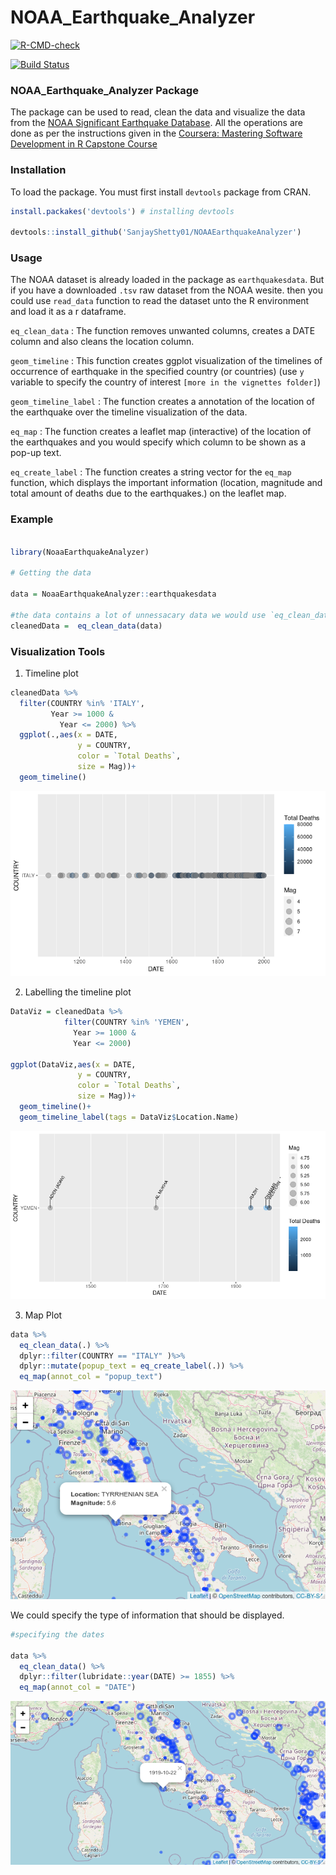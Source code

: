 #  NOAA_Earthquake_Analyzer

 <!-- badges: start -->
  [![R-CMD-check](https://github.com/SanjayShetty01/NoaaEarthquakeAnalyzer/workflows/R-CMD-check/badge.svg)](https://github.com/SanjayShetty01/NoaaEarthquakeAnalyzer/actions)
  
  [![Build Status](https://app.travis-ci.com/SanjayShetty01/NOAA_Earthquake_Analyzer.svg?branch=main)](https://app.travis-ci.com/SanjayShetty01/NOAA_Earthquake_Analyzer)
  <!-- badges: end -->

### NOAA_Earthquake_Analyzer Package

The package can be used to read, clean the data and visualize the 
data from the [NOAA Significant Earthquake Database](https://www.ngdc.noaa.gov/nndc/struts/form?t=101650&s=1&d=1). 
All the operations are done as per the instructions given in 
the [Coursera: Mastering Software Development in R Capstone Course](https://www.coursera.org/learn/r-capstone/home/welcome)

### Installation

To load the package. You must first install `devtools` package from CRAN.


```r
install.packakes('devtools') # installing devtools

devtools::install_github('SanjayShetty01/NOAAEarthquakeAnalyzer')
```

### Usage

The NOAA dataset is already loaded in the package as `earthquakesdata`. But if
you have a downloaded `.tsv` raw dataset from the NOAA wesite. then you could use
`read_data` function to read the dataset unto the R environment and load it as a
r dataframe.

`eq_clean_data` : The function removes unwanted columns, creates a DATE column
and also cleans the location column.

`geom_timeline` : This function creates ggplot visualization of the timelines of
occurrence of earthquake in the specified country (or countries) (use `y`
variable to specify the country of interest `[more in the vignettes folder]`)

`geom_timeline_label` : The function creates a annotation of the location of the
earthquake over the timeline visualization of the data.

`eq_map` : The function creates a leaflet map (interactive) of the location of
the earthquakes and you would specify which column to be shown as a pop-up text.

`eq_create_label` : The function creates a string vector for the `eq_map`
function, which displays the important information (location, magnitude and total
amount of deaths due to the earthquakes.) on the leaflet map.


### Example

```r

library(NoaaEarthquakeAnalyzer)

# Getting the data

data = NoaaEarthquakeAnalyzer::earthquakesdata

#the data contains a lot of unnessacary data we would use `eq_clean_data` for cleaning the data.
cleanedData =  eq_clean_data(data)

```
### Visualization Tools

1. Timeline plot

```r
cleanedData %>%
  filter(COUNTRY %in% 'ITALY',
         Year >= 1000 &
           Year <= 2000) %>% 
  ggplot(.,aes(x = DATE, 
               y = COUNTRY, 
               color = `Total Deaths`,
               size = Mag))+
  geom_timeline() 


```
![timelinePlot](https://github.com/SanjayShetty01/NoaaEarthquakeAnalyzer/blob/main/images/timelinePlot.png)

2. Labelling the timeline plot

```r
DataViz = cleanedData %>%
            filter(COUNTRY %in% 'YEMEN',
              Year >= 1000 &
              Year <= 2000)

ggplot(DataViz,aes(x = DATE,
               y = COUNTRY, 
               color = `Total Deaths`,
               size = Mag))+
  geom_timeline()+
  geom_timeline_label(tags = DataViz$Location.Name)


```
![timelineLabelPlot](https://github.com/SanjayShetty01/NoaaEarthquakeAnalyzer/blob/main/images/timelineLablePlot.png)

3. Map Plot

```r
data %>% 
  eq_clean_data(.) %>%  
  dplyr::filter(COUNTRY == "ITALY" )%>%   
  dplyr::mutate(popup_text = eq_create_label(.)) %>% 
  eq_map(annot_col = "popup_text")

```

![mapPlot](https://github.com/SanjayShetty01/NoaaEarthquakeAnalyzer/blob/main/images/mapPlot.png)

We could specify the type of information that should be displayed. 

```r
#specifying the dates

data %>%
  eq_clean_data() %>% 
  dplyr::filter(lubridate::year(DATE) >= 1855) %>% 
  eq_map(annot_col = "DATE")

```

![mapPlotDate](https://github.com/SanjayShetty01/NoaaEarthquakeAnalyzer/blob/main/images/mapPlotDate.png)
